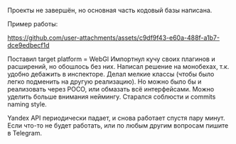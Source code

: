 
Проекты не завершён, но основная часть кодовый базы написана. 

Пример работы:

https://github.com/user-attachments/assets/c9df9f43-e60a-488f-a1b7-dce9edbecf1d


Поставил target platform = WebGl
Импортнул кучу своих плагинов и расширений, но обошлось без них. 
Написал решение на монобехах, т.к. удобно дебажить в инспекторе. Делал мелкие классы (чтобы было легко подменить на другую реализацию). Но можно было бы и реализовать через POCO, или обмазать всё интерфейсами. Можно уделить больше внимания неймингу. 
Старался соблюсти и commits naming style. 

Yandex API периодически падает, и снова работает спустя пару минут. 
Если что-то не будет работать, или по любым другим вопросам пишите в Telegram.
